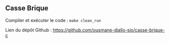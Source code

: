 ## Casse Brique

Compiler et exécuter le code : `make clean_run`

Lien du dépôt Github : https://github.com/ousmane-diallo-sio/casse-brique-c